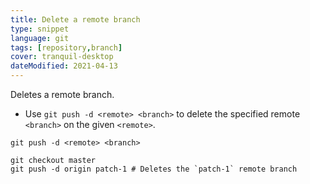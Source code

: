 ```yaml
---
title: Delete a remote branch
type: snippet
language: git
tags: [repository,branch]
cover: tranquil-desktop
dateModified: 2021-04-13
---
```


Deletes a remote branch.

- Use `git push -d <remote> <branch>` to delete the specified remote `<branch>` on the given `<remote>`.

```shell
git push -d <remote> <branch>
```

```shell
git checkout master
git push -d origin patch-1 # Deletes the `patch-1` remote branch
```
